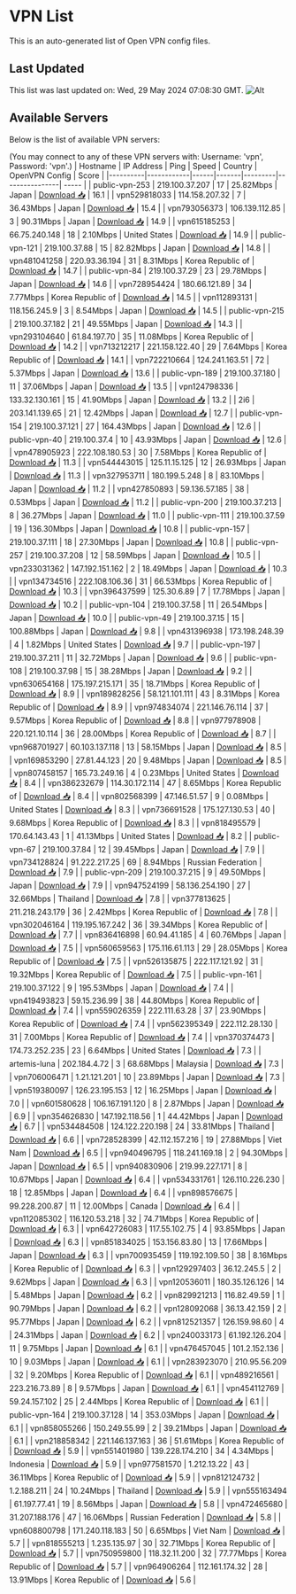 # VPN List

This is an auto-generated list of Open VPN config files.

## Last Updated

This list was last updated on: Wed, 29 May 2024 07:08:30 GMT.
![Alt](https://repobeats.axiom.co/api/embed/186b98318ef1479477931607c1ad7d823f12451f.svg "Repobeats analytics image")

## Available Servers

Below is the list of available VPN servers:

(You may connect to any of these VPN servers with: Username: 'vpn', Password: 'vpn'.)
| Hostname | IP Address | Ping | Speed | Country | OpenVPN Config | Score |
|----------|------------|------|-------|---------|----------------| ----- |
| public-vpn-253 | 219.100.37.207 | 17 | 25.82Mbps | Japan | [Download 📥](./configs/server_0_JP.ovpn) | 16.1 |
| vpn529818033 | 114.158.207.32 | 7 | 36.43Mbps | Japan | [Download 📥](./configs/server_1_JP.ovpn) | 15.4 |
| vpn793056373 | 106.139.112.85 | 3 | 90.31Mbps | Japan | [Download 📥](./configs/server_2_JP.ovpn) | 14.9 |
| vpn615185253 | 66.75.240.148 | 18 | 2.10Mbps | United States | [Download 📥](./configs/server_3_US.ovpn) | 14.9 |
| public-vpn-121 | 219.100.37.88 | 15 | 82.82Mbps | Japan | [Download 📥](./configs/server_4_JP.ovpn) | 14.8 |
| vpn481041258 | 220.93.36.194 | 31 | 8.31Mbps | Korea Republic of | [Download 📥](./configs/server_5_KR.ovpn) | 14.7 |
| public-vpn-84 | 219.100.37.29 | 23 | 29.78Mbps | Japan | [Download 📥](./configs/server_6_JP.ovpn) | 14.6 |
| vpn728954424 | 180.66.121.89 | 34 | 7.77Mbps | Korea Republic of | [Download 📥](./configs/server_7_KR.ovpn) | 14.5 |
| vpn112893131 | 118.156.245.9 | 3 | 8.54Mbps | Japan | [Download 📥](./configs/server_8_JP.ovpn) | 14.5 |
| public-vpn-215 | 219.100.37.182 | 21 | 49.55Mbps | Japan | [Download 📥](./configs/server_9_JP.ovpn) | 14.3 |
| vpn293104640 | 61.84.197.70 | 35 | 11.08Mbps | Korea Republic of | [Download 📥](./configs/server_10_KR.ovpn) | 14.2 |
| vpn713212217 | 221.158.122.40 | 29 | 7.64Mbps | Korea Republic of | [Download 📥](./configs/server_11_KR.ovpn) | 14.1 |
| vpn722210664 | 124.241.163.51 | 72 | 5.37Mbps | Japan | [Download 📥](./configs/server_12_JP.ovpn) | 13.6 |
| public-vpn-189 | 219.100.37.180 | 11 | 37.06Mbps | Japan | [Download 📥](./configs/server_13_JP.ovpn) | 13.5 |
| vpn124798336 | 133.32.130.161 | 15 | 41.90Mbps | Japan | [Download 📥](./configs/server_14_JP.ovpn) | 13.2 |
| 2i6 | 203.141.139.65 | 21 | 12.42Mbps | Japan | [Download 📥](./configs/server_15_JP.ovpn) | 12.7 |
| public-vpn-154 | 219.100.37.121 | 27 | 164.43Mbps | Japan | [Download 📥](./configs/server_16_JP.ovpn) | 12.6 |
| public-vpn-40 | 219.100.37.4 | 10 | 43.93Mbps | Japan | [Download 📥](./configs/server_17_JP.ovpn) | 12.6 |
| vpn478905923 | 222.108.180.53 | 30 | 7.58Mbps | Korea Republic of | [Download 📥](./configs/server_18_KR.ovpn) | 11.3 |
| vpn544443015 | 125.11.15.125 | 12 | 26.93Mbps | Japan | [Download 📥](./configs/server_19_JP.ovpn) | 11.3 |
| vpn327953711 | 180.199.5.248 | 8 | 83.10Mbps | Japan | [Download 📥](./configs/server_20_JP.ovpn) | 11.2 |
| vpn427850893 | 59.136.57.185 | 38 | 0.53Mbps | Japan | [Download 📥](./configs/server_21_JP.ovpn) | 11.2 |
| public-vpn-200 | 219.100.37.213 | 8 | 36.27Mbps | Japan | [Download 📥](./configs/server_22_JP.ovpn) | 11.0 |
| public-vpn-111 | 219.100.37.59 | 19 | 136.30Mbps | Japan | [Download 📥](./configs/server_23_JP.ovpn) | 10.8 |
| public-vpn-157 | 219.100.37.111 | 18 | 27.30Mbps | Japan | [Download 📥](./configs/server_24_JP.ovpn) | 10.8 |
| public-vpn-257 | 219.100.37.208 | 12 | 58.59Mbps | Japan | [Download 📥](./configs/server_25_JP.ovpn) | 10.5 |
| vpn233031362 | 147.192.151.162 | 2 | 18.49Mbps | Japan | [Download 📥](./configs/server_26_JP.ovpn) | 10.3 |
| vpn134734516 | 222.108.106.36 | 31 | 66.53Mbps | Korea Republic of | [Download 📥](./configs/server_27_KR.ovpn) | 10.3 |
| vpn396437599 | 125.30.6.89 | 7 | 17.78Mbps | Japan | [Download 📥](./configs/server_28_JP.ovpn) | 10.2 |
| public-vpn-104 | 219.100.37.58 | 11 | 26.54Mbps | Japan | [Download 📥](./configs/server_29_JP.ovpn) | 10.0 |
| public-vpn-49 | 219.100.37.15 | 15 | 100.88Mbps | Japan | [Download 📥](./configs/server_30_JP.ovpn) | 9.8 |
| vpn431396938 | 173.198.248.39 | 4 | 1.82Mbps | United States | [Download 📥](./configs/server_31_US.ovpn) | 9.7 |
| public-vpn-197 | 219.100.37.211 | 11 | 32.72Mbps | Japan | [Download 📥](./configs/server_32_JP.ovpn) | 9.6 |
| public-vpn-108 | 219.100.37.98 | 15 | 38.28Mbps | Japan | [Download 📥](./configs/server_33_JP.ovpn) | 9.2 |
| vpn630654168 | 175.197.215.171 | 35 | 18.71Mbps | Korea Republic of | [Download 📥](./configs/server_34_KR.ovpn) | 8.9 |
| vpn189828256 | 58.121.101.111 | 43 | 8.31Mbps | Korea Republic of | [Download 📥](./configs/server_35_KR.ovpn) | 8.9 |
| vpn974834074 | 221.146.76.114 | 37 | 9.57Mbps | Korea Republic of | [Download 📥](./configs/server_36_KR.ovpn) | 8.8 |
| vpn977978908 | 220.121.10.114 | 36 | 28.00Mbps | Korea Republic of | [Download 📥](./configs/server_37_KR.ovpn) | 8.7 |
| vpn968701927 | 60.103.137.118 | 13 | 58.15Mbps | Japan | [Download 📥](./configs/server_38_JP.ovpn) | 8.5 |
| vpn169853290 | 27.81.44.123 | 20 | 9.48Mbps | Japan | [Download 📥](./configs/server_39_JP.ovpn) | 8.5 |
| vpn807458157 | 165.73.249.16 | 4 | 0.23Mbps | United States | [Download 📥](./configs/server_40_US.ovpn) | 8.4 |
| vpn386232679 | 114.30.172.114 | 47 | 8.65Mbps | Korea Republic of | [Download 📥](./configs/server_41_KR.ovpn) | 8.4 |
| vpn802568399 | 47.146.51.57 | 9 | 0.08Mbps | United States | [Download 📥](./configs/server_42_US.ovpn) | 8.3 |
| vpn736691528 | 175.127.130.53 | 40 | 9.68Mbps | Korea Republic of | [Download 📥](./configs/server_43_KR.ovpn) | 8.3 |
| vpn818495579 | 170.64.143.43 | 1 | 41.13Mbps | United States | [Download 📥](./configs/server_44_US.ovpn) | 8.2 |
| public-vpn-67 | 219.100.37.84 | 12 | 39.45Mbps | Japan | [Download 📥](./configs/server_45_JP.ovpn) | 7.9 |
| vpn734128824 | 91.222.217.25 | 69 | 8.94Mbps | Russian Federation | [Download 📥](./configs/server_46_RU.ovpn) | 7.9 |
| public-vpn-209 | 219.100.37.215 | 9 | 49.50Mbps | Japan | [Download 📥](./configs/server_47_JP.ovpn) | 7.9 |
| vpn947524199 | 58.136.254.190 | 27 | 32.66Mbps | Thailand | [Download 📥](./configs/server_48_TH.ovpn) | 7.8 |
| vpn377813625 | 211.218.243.179 | 36 | 2.42Mbps | Korea Republic of | [Download 📥](./configs/server_49_KR.ovpn) | 7.8 |
| vpn302046164 | 119.195.167.242 | 36 | 39.34Mbps | Korea Republic of | [Download 📥](./configs/server_50_KR.ovpn) | 7.7 |
| vpn836416898 | 60.94.41.185 | 4 | 60.76Mbps | Japan | [Download 📥](./configs/server_51_JP.ovpn) | 7.5 |
| vpn560659563 | 175.116.61.113 | 29 | 28.05Mbps | Korea Republic of | [Download 📥](./configs/server_52_KR.ovpn) | 7.5 |
| vpn526135875 | 222.117.121.92 | 31 | 19.32Mbps | Korea Republic of | [Download 📥](./configs/server_53_KR.ovpn) | 7.5 |
| public-vpn-161 | 219.100.37.122 | 9 | 195.53Mbps | Japan | [Download 📥](./configs/server_54_JP.ovpn) | 7.4 |
| vpn419493823 | 59.15.236.99 | 38 | 44.80Mbps | Korea Republic of | [Download 📥](./configs/server_55_KR.ovpn) | 7.4 |
| vpn559026359 | 222.111.63.28 | 37 | 23.90Mbps | Korea Republic of | [Download 📥](./configs/server_56_KR.ovpn) | 7.4 |
| vpn562395349 | 222.112.28.130 | 31 | 7.00Mbps | Korea Republic of | [Download 📥](./configs/server_57_KR.ovpn) | 7.4 |
| vpn370374473 | 174.73.252.235 | 23 | 6.64Mbps | United States | [Download 📥](./configs/server_58_US.ovpn) | 7.3 |
| artemis-luna | 202.184.4.72 | 3 | 68.68Mbps | Malaysia | [Download 📥](./configs/server_59_MY.ovpn) | 7.3 |
| vpn706006471 | 1.21.121.201 | 10 | 23.89Mbps | Japan | [Download 📥](./configs/server_60_JP.ovpn) | 7.3 |
| vpn519380097 | 126.23.195.153 | 12 | 16.25Mbps | Japan | [Download 📥](./configs/server_61_JP.ovpn) | 7.0 |
| vpn601580628 | 106.167.191.120 | 8 | 2.87Mbps | Japan | [Download 📥](./configs/server_62_JP.ovpn) | 6.9 |
| vpn354626830 | 147.192.118.56 | 1 | 44.42Mbps | Japan | [Download 📥](./configs/server_63_JP.ovpn) | 6.7 |
| vpn534484508 | 124.122.220.198 | 24 | 33.81Mbps | Thailand | [Download 📥](./configs/server_64_TH.ovpn) | 6.6 |
| vpn728528399 | 42.112.157.216 | 19 | 27.88Mbps | Viet Nam | [Download 📥](./configs/server_65_VN.ovpn) | 6.5 |
| vpn940496795 | 118.241.169.18 | 2 | 94.30Mbps | Japan | [Download 📥](./configs/server_66_JP.ovpn) | 6.5 |
| vpn940830906 | 219.99.227.171 | 8 | 10.67Mbps | Japan | [Download 📥](./configs/server_67_JP.ovpn) | 6.4 |
| vpn534331761 | 126.110.226.230 | 18 | 12.85Mbps | Japan | [Download 📥](./configs/server_68_JP.ovpn) | 6.4 |
| vpn898576675 | 99.228.200.87 | 11 | 12.00Mbps | Canada | [Download 📥](./configs/server_69_CA.ovpn) | 6.4 |
| vpn112085302 | 116.120.53.218 | 32 | 74.71Mbps | Korea Republic of | [Download 📥](./configs/server_70_KR.ovpn) | 6.3 |
| vpn642726083 | 117.55.102.75 | 4 | 93.85Mbps | Japan | [Download 📥](./configs/server_71_JP.ovpn) | 6.3 |
| vpn851834025 | 153.156.83.80 | 13 | 17.66Mbps | Japan | [Download 📥](./configs/server_72_JP.ovpn) | 6.3 |
| vpn700935459 | 119.192.109.50 | 38 | 8.16Mbps | Korea Republic of | [Download 📥](./configs/server_73_KR.ovpn) | 6.3 |
| vpn129297403 | 36.12.245.5 | 2 | 9.62Mbps | Japan | [Download 📥](./configs/server_74_JP.ovpn) | 6.3 |
| vpn120536011 | 180.35.126.126 | 14 | 5.48Mbps | Japan | [Download 📥](./configs/server_75_JP.ovpn) | 6.2 |
| vpn829921213 | 116.82.49.59 | 1 | 90.79Mbps | Japan | [Download 📥](./configs/server_76_JP.ovpn) | 6.2 |
| vpn128092068 | 36.13.42.159 | 2 | 95.77Mbps | Japan | [Download 📥](./configs/server_77_JP.ovpn) | 6.2 |
| vpn812521357 | 126.159.98.60 | 4 | 24.31Mbps | Japan | [Download 📥](./configs/server_78_JP.ovpn) | 6.2 |
| vpn240033173 | 61.192.126.204 | 11 | 9.75Mbps | Japan | [Download 📥](./configs/server_79_JP.ovpn) | 6.1 |
| vpn476457045 | 101.2.152.136 | 10 | 9.03Mbps | Japan | [Download 📥](./configs/server_80_JP.ovpn) | 6.1 |
| vpn283923070 | 210.95.56.209 | 32 | 9.20Mbps | Korea Republic of | [Download 📥](./configs/server_81_KR.ovpn) | 6.1 |
| vpn489216561 | 223.216.73.89 | 8 | 9.57Mbps | Japan | [Download 📥](./configs/server_82_JP.ovpn) | 6.1 |
| vpn454112769 | 59.24.157.102 | 25 | 2.44Mbps | Korea Republic of | [Download 📥](./configs/server_83_KR.ovpn) | 6.1 |
| public-vpn-164 | 219.100.37.128 | 14 | 353.03Mbps | Japan | [Download 📥](./configs/server_84_JP.ovpn) | 6.1 |
| vpn858055266 | 150.249.55.99 | 2 | 39.21Mbps | Japan | [Download 📥](./configs/server_85_JP.ovpn) | 6.1 |
| vpn218858342 | 221.146.137.163 | 36 | 51.61Mbps | Korea Republic of | [Download 📥](./configs/server_86_KR.ovpn) | 5.9 |
| vpn551401980 | 139.228.174.210 | 34 | 4.34Mbps | Indonesia | [Download 📥](./configs/server_87_ID.ovpn) | 5.9 |
| vpn977581570 | 1.212.13.22 | 43 | 36.11Mbps | Korea Republic of | [Download 📥](./configs/server_88_KR.ovpn) | 5.9 |
| vpn812124732 | 1.2.188.211 | 24 | 10.24Mbps | Thailand | [Download 📥](./configs/server_89_TH.ovpn) | 5.9 |
| vpn555163494 | 61.197.77.41 | 19 | 8.56Mbps | Japan | [Download 📥](./configs/server_90_JP.ovpn) | 5.8 |
| vpn472465680 | 31.207.188.176 | 47 | 16.06Mbps | Russian Federation | [Download 📥](./configs/server_91_RU.ovpn) | 5.8 |
| vpn608800798 | 171.240.118.183 | 50 | 6.65Mbps | Viet Nam | [Download 📥](./configs/server_92_VN.ovpn) | 5.7 |
| vpn818555213 | 1.235.135.97 | 30 | 32.71Mbps | Korea Republic of | [Download 📥](./configs/server_93_KR.ovpn) | 5.7 |
| vpn750959800 | 118.32.11.200 | 32 | 77.77Mbps | Korea Republic of | [Download 📥](./configs/server_94_KR.ovpn) | 5.7 |
| vpn964906264 | 112.161.174.32 | 28 | 13.91Mbps | Korea Republic of | [Download 📥](./configs/server_95_KR.ovpn) | 5.6 |

